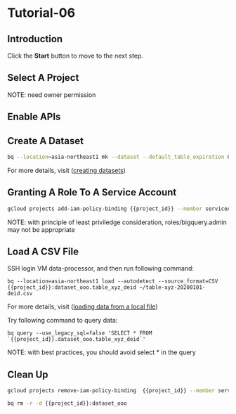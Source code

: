 # Tutorial-06

## Introduction

<walkthrough-tutorial-duration duration="30"></walkthrough-tutorial-duration>

Click the **Start** button to move to the next step.

## Select A Project

<walkthrough-project-setup></walkthrough-project-setup>

<walkthrough-footnote>NOTE: need owner permission</walkthrough-footnote>

## Enable APIs

<walkthrough-enable-apis apis="compute.googleapis.com,iam.googleapis.com,iamcredentials.googleapis.com,dlp.googleapis.com,bigquery.googleapis.com,bigquerystorage.googleapis.com,bigquerydatatransfer.googleapis.com"></walkthrough-enable-apis>

## Create A Dataset

```bash
bq --location=asia-northeast1 mk --dataset --default_table_expiration 0 --default_partition_expiration 31536000 {{project_id}}:dataset_ooo
```

For more details, visit ([creating datasets](https://cloud.google.com/bigquery/docs/datasets#bigquery-create-dataset-cli))

## Granting A Role To A Service Account

```bash
gcloud projects add-iam-policy-binding {{project_id}} --member serviceAccount:dlp-gcs-bq@{{project_id}}.iam.gserviceaccount.com --role roles/bigquery.admin
```

<walkthrough-footnote>NOTE: with principle of least priviledge consideration, roles/bigquery.admin may not be appropriate</walkthrough-footnote>

## Load A CSV File

SSH login VM data-processor, and then run following command: 

```
bq --location=asia-northeast1 load --autodetect --source_format=CSV {{project_id}}:dataset_ooo.table_xyz_deid ~/table-xyz-20200101-deid.csv
```

For more details, visit ([loading data from a local file](https://cloud.google.com/bigquery/docs/loading-data-local))

Try following command to query data:

```
bq query --use_legacy_sql=false 'SELECT * FROM `{{project_id}}.dataset_ooo.table_xyz_deid`'
```

<walkthrough-footnote>NOTE: with best practices, you should avoid select * in the query</walkthrough-footnote>

## Clean Up

```bash
gcloud projects remove-iam-policy-binding  {{project_id}} --member serviceAccount:dlp-gcs-bq@{{project_id}}.iam.gserviceaccount.com --role roles/bigquery.admin
```
```bash
bq rm -r -d {{project_id}}:dataset_ooo
```
